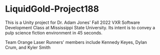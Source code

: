 # LiquidGold-Project188
This is a Unity project for Dr. Adam Jones' Fall 2022 VXR Software Development Class at Mississippi State University. Its intent is to convey a pulp science fiction environment in 45 seconds.

Team Orange Laser Runners' members include Kennedy Keyes, Dylan Crum, and Kyler Smith
